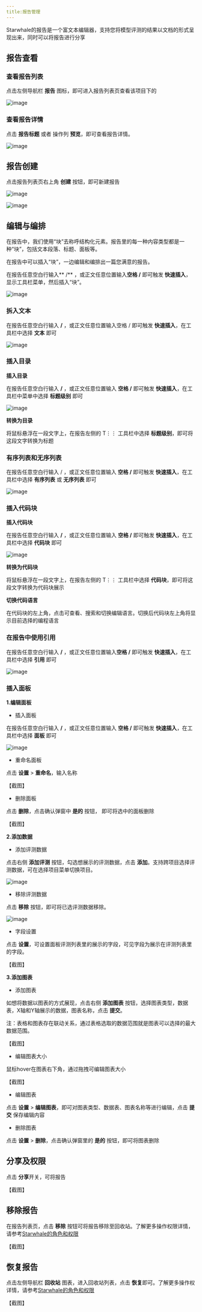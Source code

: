 ```yaml
---
title:报告管理
---
```

Starwhale的报告是一个富文本编辑器，支持您将模型评测的结果以文档的形式呈现出来，同时可以将报告进行分享

## 报告查看

### 查看报告列表

点击左侧导航栏 **报告** 图标，即可进入报告列表页查看该项目下的

![image](https://starwhale-examples.oss-cn-beijing.aliyuncs.com/docs/User%20guide/report/list.jpg)

### 查看报告详情

点击 **报告标题** 或者 操作列 **预览**，即可查看报告详情。

![image](https://starwhale-examples.oss-cn-beijing.aliyuncs.com/docs/User%20guide/report/view.jpg)

## 报告创建

点击报告列表页右上角 **创建** 按钮，即可新建报告

![image](https://starwhale-examples.oss-cn-beijing.aliyuncs.com/docs/User%20guide/report/create%20button.jpg)

![image](https://starwhale-examples.oss-cn-beijing.aliyuncs.com/docs/User%20guide/report/create%20report.jpg)

## 编辑与编排

在报告中，我们使用“块”去称呼结构化元素。报告里的每一种内容类型都是一种“块”，包括文本段落、标题、面板等。

在报告中可以插入“块”，一边编辑和编排出一篇您满意的报告。

在报告任意空白行输入** /** ，或正文任意位置输入**空格 /** 即可触发 **快速插入**，显示工具栏菜单，然后插入“块”。

![image](https://starwhale-examples.oss-cn-beijing.aliyuncs.com/docs/User%20guide/report/toolbar.jpg)

### 拆入文本

在报告任意空白行输入 **/** ，或正文任意位置输入空格 / 即可触发 **快速插入**，在工具栏中选择 **文本** 即可

![image](https://starwhale-examples.oss-cn-beijing.aliyuncs.com/docs/User%20guide/report/text.jpg)

### 插入目录

**插入目录**

在报告任意空白行输入 **/** ，或正文任意位置输入 **空格 /** 即可触发 **快速插入**，在工具栏中菜单中选择 **标题级别** 即可

![image](https://starwhale-examples.oss-cn-beijing.aliyuncs.com/docs/User%20guide/report/heading.jpg)

**转换为目录**

将鼠标悬浮在一段文字上，在报告左侧的 T⋮⋮ 工具栏中选择 **标题级别**，即可将这段文字转换为标题

### 有序列表和无序列表

在报告任意空白行输入 / ，或正文任意位置输入 **空格 /** 即可触发 **快速插入**，在工具栏中选择 **有序列表** 或 **无序列表** 即可

![image](https://starwhale-examples.oss-cn-beijing.aliyuncs.com/docs/User%20guide/report/number%20and%20bullet%20list.jpg)

### 插入代码块

**插入代码块**

在报告任意空白行输入 **/** ，或正文任意位置输入 **空格 /** 即可触发 **快速插入**，在工具栏中选择 **代码块** 即可

![image](https://starwhale-examples.oss-cn-beijing.aliyuncs.com/docs/User%20guide/report/code.jpg)

**转换为代码块**

将鼠标悬浮在一段文字上，在报告左侧的 T⋮⋮ 工具栏中选择 **代码块**，即可将这段文字转换为代码块展示

**切换代码语言**

在代码块的左上角，点击可查看、搜索和切换编辑语言。切换后代码块左上角将显示目前选择的编程语言

### 在报告中使用引用

在报告任意空白行输入 **/** ，或正文任意位置输入**空格 /** 即可触发 **快速插入**，在工具栏中选择 **引用** 即可

![image](https://starwhale-examples.oss-cn-beijing.aliyuncs.com/docs/User%20guide/report/quote.jpg)

### 插入面板

**1.编辑面板**

- 插入面板

在报告任意空白行输入 **/** ，或正文任意位置输入 **空格 /** 即可触发 **快速插入**，在工具栏中选择 **面板** 即可

![image](https://starwhale-examples.oss-cn-beijing.aliyuncs.com/docs/User%20guide/report/panel.jpg)

- 重命名面板

点击 **设置** > **重命名**，输入名称

【截图】

- 删除面板

点击 **删除**，点击确认弹窗中 **是的** 按钮， 即可将选中的面板删除

【截图】
  
**2.添加数据**

- 添加评测数据

点击右侧 **添加评测** 按钮，勾选想展示的评测数据，点击 **添加**。支持跨项目选择评测数据，可在选择项目菜单切换项目。

![image](https://starwhale-examples.oss-cn-beijing.aliyuncs.com/docs/User%20guide/report/add_eval.jpg)

- 移除评测数据

点击 **移除** 按钮，即可将已选评测数据移除。

![image](https://starwhale-examples.oss-cn-beijing.aliyuncs.com/docs/User%20guide/report/remove.jpg)

- 字段设置

点击 **设置**，可设置面板评测列表里的展示的字段，可见字段为展示在评测列表里的字段。

【截图】

**3.添加图表**

- 添加图表

如想将数据以图表的方式展现，点击右侧 **添加图表** 按钮，选择图表类型，数据表，X轴和Y轴展示的数据，图表名称，点击 **提交**。

注：表格和图表存在联动关系，通过表格选取的数据范围就是图表可以选择的最大数据范围。

【截图】

- 编辑图表大小

鼠标hover在图表右下角，通过拖拽可编辑图表大小

【截图】

- 编辑图表

点击 **设置** > **编辑图表**，即可对图表类型、数据表、图表名称等进行编辑，点击 **提交** 保存编辑内容

- 删除图表

点击 **设置** > **删除**，点击确认弹窗里的 **是的** 按钮，即可将图表删除

## 分享及权限

点击 **分享**开关，可将报告

【截图】

## 移除报告

在报告列表页，点击 **移除** 按钮可将报告移除至回收站。了解更多操作权限详情，请参考[Starwhale的角色和权限](https://starwhale.cn/docs/concepts/roles-permissions)

【截图】

## 恢复报告

点击左侧导航栏 **回收站** 图表，进入回收站列表，点击 **恢复**即可。了解更多操作权详情，请参考[Starwhale的角色和权限](https://starwhale.cn/docs/concepts/roles-permissions)

【截图】
